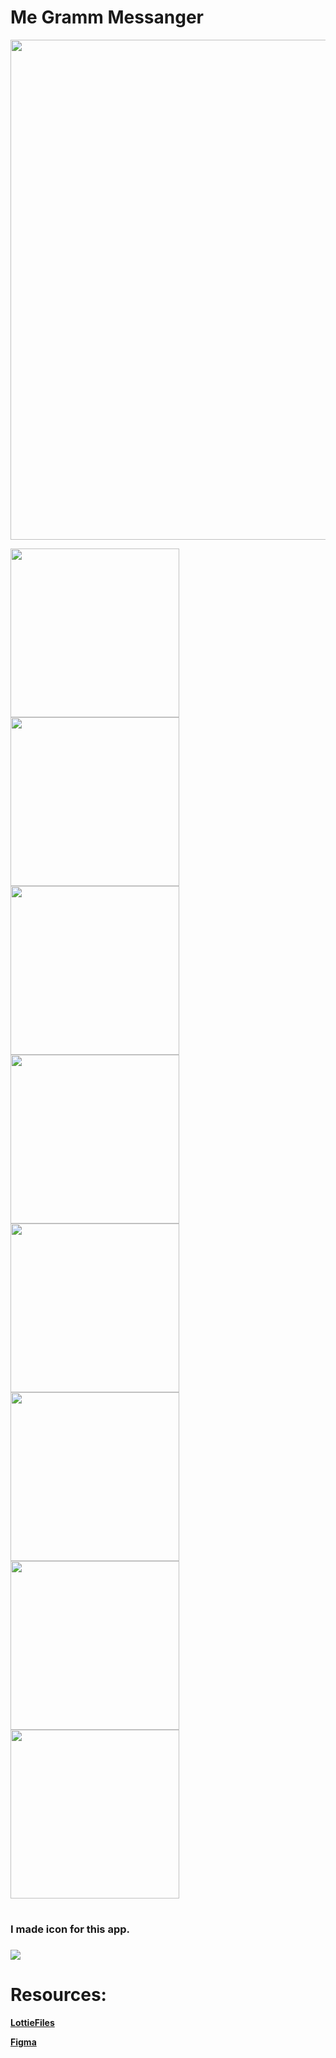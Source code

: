 # Me Gramm Messanger


<img src="images/video.gif" width = "800" > 

<img src="images/img_1.jpg" width = "270" > <img src="images/img_2.jpg" width = "270" > <img src="images/img_3.jpg" width = "270" >
<img src="images/img_4.jpg" width = "270" > <img src="images/img_5.jpg" width = "270" > <img src="images/img_6.jpg" width = "270" >
<img src="images/img_7.jpg" width = "270" > <img src="images/img_8.jpg" width = "270">

# <h3>I made icon for this app.<h3>
  
  <img src="images/icon.png">
  
  
# Resources:
  
 <b><a href = "https://lottiefiles.com/81963-chat-bubbles">LottieFiles</a><b>

<b><a href = "https://www.figma.com/file/ZNCE5t78CytN8lT9Ybbsm0/Untitled?node-id=0%3A1">Figma</a><b>
